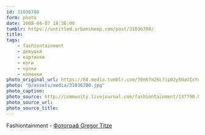 ```yaml
---
id: 31036700
form: photo
date: 2008-04-07 18:36:00
tumblr: https://untitled.urbansheep.com/post/31036700/
title:
tags:
    - fashiontainment
    - девушки
    - картинки
    - ноги
    - чулки
    - коленки
photo_original_url: https://64.media.tumblr.com/78n67m26L7ip02y5GaUIxYqw_1280.jpg
photo: "@/assets/media/31036700.jpg"
photo_caption:
photo_source: http://community.livejournal.com/fashiontainment/137790.html
photo_source_url:
photo_source_title:
---
```


<p>Fashiontainment - <a href="http://community.livejournal.com/fashiontainment/137790.html">Фотограф Gregor Titze</a></p>
